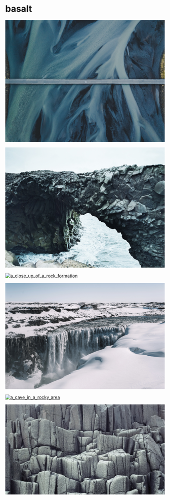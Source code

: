 # basalt

<a href="a_road_with_a_road_in_the_middle_of_a_river.jpg"><img alt="a_road_with_a_road_in_the_middle_of_a_river" src="a_road_with_a_road_in_the_middle_of_a_river.jpg"></a>

<a href="a_rock_arch_over_water.jpg"><img alt="a_rock_arch_over_water" src="a_rock_arch_over_water.jpg"></a>

<a href="a_close_up_of_a_rock_formation.jpg"><img alt="a_close_up_of_a_rock_formation" src="a_close_up_of_a_rock_formation.jpg"></a>

<a href="a_waterfall_in_the_snow.jpg"><img alt="a_waterfall_in_the_snow" src="a_waterfall_in_the_snow.jpg"></a>

<a href="a_cave_in_a_rocky_area.jpg"><img alt="a_cave_in_a_rocky_area" src="a_cave_in_a_rocky_area.jpg"></a>

<a href="a_close-up_of_a_rocky_area.jpg"><img alt="a_close-up_of_a_rocky_area" src="a_close-up_of_a_rocky_area.jpg"></a>

